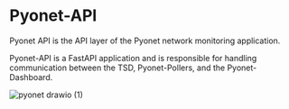# Pyonet-API
Pyonet API is the API layer of the Pyonet network monitoring application.

Pyonet-API is a FastAPI application and is responsible for handling communication between the TSD, Pyonet-Pollers, and the Pyonet-Dashboard.

![pyonet drawio (1)](https://user-images.githubusercontent.com/19803089/206345176-d63a2e1c-df17-449a-9058-f14283699684.svg)
